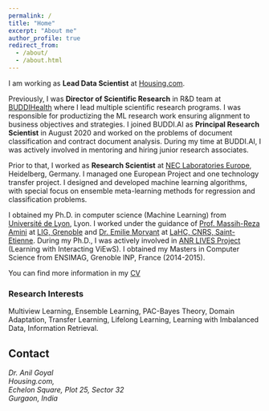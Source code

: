 ```yaml
---
permalink: /
title: "Home"
excerpt: "About me"
author_profile: true
redirect_from: 
  - /about/
  - /about.html
---
```


I am working as  **Lead Data Scientist** at [Housing.com](https://housing.com/). 

Previously, I was  **Director of Scientific Research** in R&D team at [BUDDIHealth](https://buddi.ai/) where I lead multiple scientific research programs. I was responsible for productizing the ML research work ensuring alignment to business objectives and strategies. I joined BUDDI.AI as **Principal Research Scientist** in August 2020 and worked on the problems of document classification and contract document analysis. During my time at BUDDI.AI, I was actively involved in mentoring and hiring junior research associates.

Prior to that, I worked as **Research Scientist** at [NEC Laboratories Europe](https://www.neclab.eu/), Heidelberg, Germany. I managed one European Project and one technology transfer project. I designed and developed machine learning algorithms, with special focus on ensemble meta-learning methods for regression and classification problems. 

I obtained my Ph.D. in computer science (Machine Learning) from [Université de  Lyon](https://www.universite-lyon.fr/version-anglaise/udl-en-6709.kjsp), Lyon. I worked under the guidance of [Prof. Massih-Reza Amini](http://ama.liglab.fr/~amini/ ) at [LIG, Grenoble](https://www.liglab.fr/) and [Dr. Emilie Morvant](http://perso.univ-st-etienne.fr/me63854h/) at [LaHC, CNRS, Saint-Etienne](http://laboratoirehubertcurien.fr/). During my Ph.D., I was actively involved in [ANR LIVES Project](https://lives.lif.univ-mrs.fr/) (Learning with Interacting ViEwS). I obtained my Masters in Computer Science from ENSIMAG, Grenoble INP, France (2014-2015).

You can find more information in my [CV](https://goyalanil.github.io/files/Anil_Goyal_Resume.pdf)

### Research Interests 
Multiview Learning, Ensemble Learning, PAC-Bayes Theory, Domain Adaptation, Transfer Learning, Lifelong Learning, Learning with Imbalanced Data, Information Retrieval. 

## Contact
<address>
  Dr. Anil Goyal <br />Housing.com,<br />  Echelon Square, Plot 25, Sector 32 <br /> Gurgaon, India<br />
</address>

